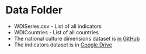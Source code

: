 # Data Folder

- WDISeries.csv - List of all indicators
- WDICountries - List of all countries
- The national culture dimensions dataset is [in GitHub](https://raw.githubusercontent.com/wcj365/public_data/master/national_culture_dimensions.csv)
- The indicators dataset is in [Google Drive](https://drive.google.com/file/d/15uXGxk5aedtuss3yd3OsY2WU6UcJ1Vta/view?usp=sharing)
